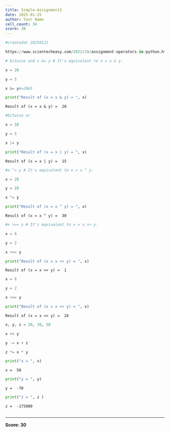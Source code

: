 ```yaml
---
title: Simple-Assignment2
date: 2025-01-25
author: Your Name
cell_count: 34
score: 30
---
```


```python
#createdat 20250121
```


```python
https://www.scientecheasy.com/2022/10/assignment-operators-in-python.html/
```


```python
# bitwise and x &= y # It's equivalent to x = x & y.
```


```python
x = 20
```


```python
y = 5
```


```python
x &= y#=20&5
```


```python
print("Result of (x = x & y) = ", x)
```

    Result of (x = x & y) =  20



```python
#bitwise or
```


```python
x = 10
```


```python
y = 5
```


```python
x |= y
```


```python
print("Result of (x = x | y) = ", x)
```

    Result of (x = x | y) =  15



```python
#x ^= y # It's equivalent to x = x ^ y.

```


```python
x = 20
```


```python
y = 10
```


```python
x ^= y
```


```python
print("Result of (x = x ^ y) = ", x)
```

    Result of (x = x ^ y) =  30



```python
#x >>= y # It's equivalent to x = x >> y.

```


```python
x = 6
```


```python
y = 2
```


```python
x >>= y
```


```python
print("Result of (x = x >> y) = ", x)
```

    Result of (x = x >> y) =  1



```python
x = 6
```


```python
y = 2
```


```python
x <<= y
```


```python
print("Result of (x = x << y) = ", x)
```

    Result of (x = x << y) =  24



```python
x, y, z = 20, 30, 50
```


```python
x += y
```


```python
y -= x + z
```


```python
z *= x * y
```


```python
print("x = ", x)
```

    x =  50



```python
print("y = ", y)
```

    y =  -70



```python
print("z = ", z )
```

    z =  -175000



```python

```


---
**Score: 30**